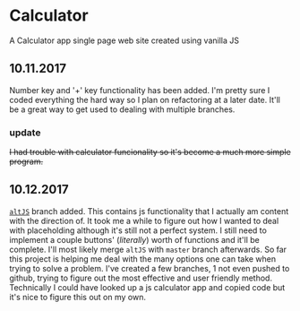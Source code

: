 # Calculator

A Calculator app single page web site created using vanilla JS

## 10.11.2017

Number key and '+' key functionality has been added. I'm pretty sure I coded everything the hard way so
I plan on refactoring at a later date. It'll be a great way to get used to dealing with multiple branches.

### update

~~I had trouble with calculator funcionality so it's become a much more simple program.~~
	
## 10.12.2017

[`altJS`](https://github.com/trevorkirpaul/Calculator/tree/altJS) branch added. This contains js functionality that I actually am content with the direction of.
It took me a while to figure out how I wanted to deal with placeholding although it's still not a perfect system. 
I still need to implement a couple buttons' (*literally*) worth of functions and it'll be complete. I'll most likely merge `altJS` with `master` branch afterwards.
So far this project is helping me deal with the many options one can take when trying to solve a problem. I've created a few branches, 1 not even pushed to github, trying to figure out the most effective and user friendly method. Technically I could have looked up a js calculator app and copied code but it's nice to figure this out on my own.




